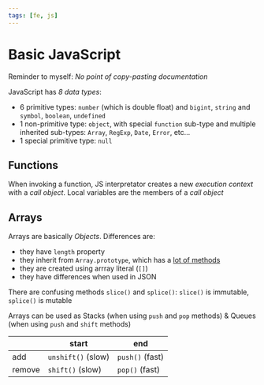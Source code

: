 ```yaml
---
tags: [fe, js]
---
```


# Basic JavaScript

Reminder to myself: *No point of copy-pasting documentation*

JavaScript has *8 data types*:

- 6 primitive types: `number` (which is double float) and `bigint`, `string` and `symbol`, `boolean`, `undefined`
- 1 non-primitive type: `object`, with special `function` sub-type and multiple inherited sub-types: `Array`, `RegExp`, `Date`, `Error`, etc...
- 1 special primitive type: `null`

## Functions

When invoking a function, JS interpretator creates a new _execution context_ with a _call object_. Local variables are the members of a _call object_

## Arrays

Arrays are basically _Objects_. Differences are:

- they have `length` property
- they inherit from `Array.prototype`, which has a [lot of methods](https://developer.mozilla.org/ru/docs/Web/JavaScript/Reference/Global_Objects/Array/prototype#methods)
- they are created using arrray literal (`[]`)
- they have differences when used in JSON

There are confusing methods `slice()` and `splice()`: `slice()` is immutable, `splice()` is mutable

Arrays can be used as Stacks (when using `push` and `pop` methods) & Queues (when using `push` and `shift` methods)

|        | start              | end             |
| ------ | ------------------ | --------------- |
| add    | `unshift()` (slow) | `push()` (fast) |
| remove | `shift()` (slow)   | `pop()` (fast)  |



